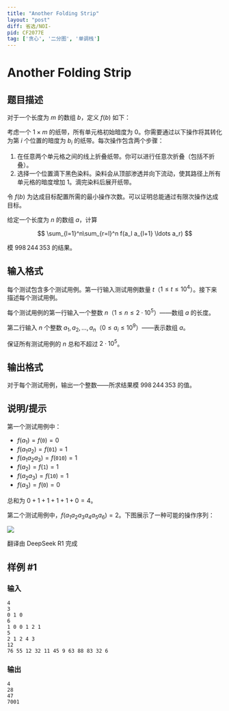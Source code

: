 ```yaml
---
title: "Another Folding Strip"
layout: "post"
diff: 省选/NOI-
pid: CF2077E
tag: ['贪心', '二分图', '单调栈']
---
```


# Another Folding Strip

## 题目描述

对于一个长度为 $m$ 的数组 $b$，定义 $f(b)$ 如下：

考虑一个 $1 \times m$ 的纸带，所有单元格初始暗度为 $0$。你需要通过以下操作将其转化为第 $i$ 个位置的暗度为 $b_i$ 的纸带。每次操作包含两个步骤：

1. 在任意两个单元格之间的线上折叠纸带。你可以进行任意次折叠（包括不折叠）。
2. 选择一个位置滴下黑色染料。染料会从顶部渗透并向下流动，使其路径上所有单元格的暗度增加 $1$。滴完染料后展开纸带。

令 $f(b)$ 为达成目标配置所需的最小操作次数。可以证明总能通过有限次操作达成目标。

给定一个长度为 $n$ 的数组 $a$，计算

$$ \sum_{l=1}^n\sum_{r=l}^n f(a_l a_{l+1} \ldots a_r) $$

模 $998\,244\,353$ 的结果。

## 输入格式

每个测试包含多个测试用例。第一行输入测试用例数量 $t$（$1 \le t \le 10^4$）。接下来描述每个测试用例。

每个测试用例的第一行输入一个整数 $n$（$1 \leq n \leq 2 \cdot 10^5$）——数组 $a$ 的长度。

第二行输入 $n$ 个整数 $a_1, a_2, \ldots, a_n$（$0 \leq a_i \leq 10^9$）——表示数组 $a$。

保证所有测试用例的 $n$ 总和不超过 $2 \cdot 10^5$。

## 输出格式

对于每个测试用例，输出一个整数——所求结果模 $998\,244\,353$ 的值。


## 说明/提示

第一个测试用例中：
- $f(a_1)=f(\mathtt{0})=0$
- $f(a_1a_2)=f(\mathtt{01})=1$
- $f(a_1a_2a_3)=f(\mathtt{010})=1$
- $f(a_2)=f(\mathtt{1})=1$
- $f(a_2a_3)=f(\mathtt{10})=1$
- $f(a_3)=f(\mathtt{0})=0$

总和为 $0+1+1+1+1+0 = 4$。

第二个测试用例中，$f(a_1a_2a_3a_4a_5a_6) = 2$。下图展示了一种可能的操作序列：

![](https://cdn.luogu.com.cn/upload/vjudge_pic/CF2077E/80a2b52ea34f6bea16eaab9b1e723d17328eb717.png)

翻译由 DeepSeek R1 完成

## 样例 #1

### 输入

```
4
3
0 1 0
6
1 0 0 1 2 1
5
2 1 2 4 3
12
76 55 12 32 11 45 9 63 88 83 32 6
```

### 输出

```
4
28
47
7001
```

